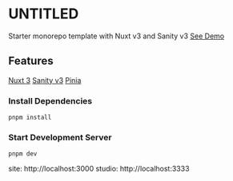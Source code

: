 # UNTITLED

Starter monorepo template with Nuxt v3 and Sanity v3
[See Demo](http://localhost:3000)

## Features
[Nuxt 3](https://nuxt.com)
[Sanity v3](https://sanity.io)
[Pinia](https://pinia.vuejs.org)


### Install Dependencies
```pnpm install```

### Start Development Server
```pnpm dev```

site: http://localhost:3000
studio: http://localhost:3333